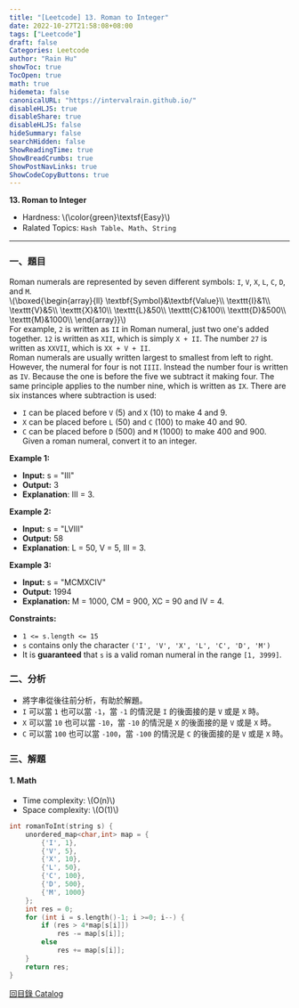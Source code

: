 ```yaml
---
title: "[Leetcode] 13. Roman to Integer"
date: 2022-10-27T21:58:08+08:00
tags: ["Leetcode"]
draft: false
Categories: Leetcode
author: "Rain Hu"
showToc: true
TocOpen: true
math: true
hidemeta: false
canonicalURL: "https://intervalrain.github.io/"
disableHLJS: true
disableShare: true
disableHLJS: false
hideSummary: false
searchHidden: false
ShowReadingTime: true
ShowBreadCrumbs: true
ShowPostNavLinks: true
ShowCodeCopyButtons: true
---
```

**13. Roman to Integer**
+ Hardness: \\(\color{green}\textsf{Easy}\\)
+ Ralated Topics: `Hash Table`、`Math`、`String`
---
### 一、題目
Roman numerals are represented by seven different symbols: `I`, `V`, `X`, `L`, `C`, `D`, and `M`.  
\\(\boxed{\begin{array}{ll}
\textbf{Symbol}&\textbf{Value}\\\\
\texttt{I}&1\\\\
\texttt{V}&5\\\\
\texttt{X}&10\\\\
\texttt{L}&50\\\\
\texttt{C}&100\\\\
\texttt{D}&500\\\\
\texttt{M}&1000\\\\
\end{array}}\\)  
For example, `2` is written as `II` in Roman numeral, just two one's added together. `12` is written as `XII`, which is simply `X + II`. The number `27` is written as `XXVII`, which is `XX + V + II`.  
Roman numerals are usually written largest to smallest from left to right. However, the numeral for four is not `IIII`. Instead the number four is written as `IV`. Because the one is before the five we subtract it making four. The same principle applies to the number nine, which is written as `IX`. There are six instances where subtraction is used:
+ `I` can be placed before `V` (5) and `X` (10) to make 4 and 9.  
+ `X` can be placed before `L` (50) and `C` (100) to make 40 and 90.  
+ `C` can be placed before `D` (500) and `M` (1000) to make 400 and 900.  
Given a roman numeral, convert it to an integer.  

**Example 1:**  
+ **Input:** s = "III"
+ **Output:** 3
+ **Explanation**: III = 3.

**Example 2:**
+ **Input:** s = "LVIII"
+ **Output:** 58
+ **Explanation**: L = 50, V = 5, III = 3.

**Example 3:**  
+ **Input:** s = "MCMXCIV" 
+ **Output:** 1994  
+ **Explanation:** M = 1000, CM = 900, XC = 90 and IV = 4.


**Constraints:**
+ `1 <= s.length <= 15`
+ `s` contains only the character `('I', 'V', 'X', 'L', 'C', 'D', 'M')`
+ It is **guaranteed** that `s` is a valid roman numeral in the range `[1, 3999]`.

### 二、分析
+ 將字串從後往前分析，有助於解題。
+ `I` 可以當 `1` 也可以當 `-1`，當 `-1` 的情況是 `I` 的後面接的是 `V` 或是 `X` 時。
+ `X` 可以當 `10` 也可以當 `-10`，當 `-10` 的情況是 `X` 的後面接的是 `V` 或是 `X` 時。
+ `C` 可以當 `100` 也可以當 `-100`，當 `-100` 的情況是 `C` 的後面接的是 `V` 或是 `X` 時。

### 三、解題
#### 1. Math
+ Time complexity: \\(O(n)\\)
+ Space complexity: \\(O(1)\\)
```C++
int romanToInt(string s) {
    unordered_map<char,int> map = {
        {'I', 1},
        {'V', 5},
        {'X', 10},
        {'L', 50},
        {'C', 100},
        {'D', 500},
        {'M', 1000}
    };
    int res = 0;
    for (int i = s.length()-1; i >=0; i--) {
        if (res > 4*map[s[i]])
            res -= map[s[i]];
        else 
            res += map[s[i]];
    }
    return res;
}
```
[回目錄 Catalog](/posts/leetcode)
